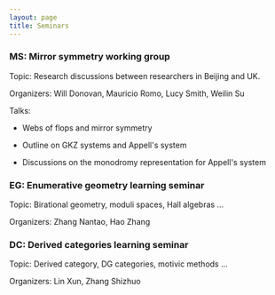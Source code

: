 ```yaml
---
layout: page
title: Seminars
---
```


### MS: Mirror symmetry working group

Topic: Research discussions between researchers in Beijing and UK.

Organizers: Will Donovan, Mauricio Romo, Lucy Smith, Weilin Su

Talks: 

- Webs of flops and mirror symmetry

- Outline on GKZ systems and Appell's system

- Discussions on the monodromy representation for Appell's system




### EG: Enumerative geometry learning seminar 

Topic: Birational geometry, moduli spaces, Hall algebras ...

Organizers: Zhang Nantao, Hao Zhang



### DC: Derived categories learning seminar

Topic: Derived category, DG categories, motivic methods ...

Organizers: Lin Xun, Zhang Shizhuo

